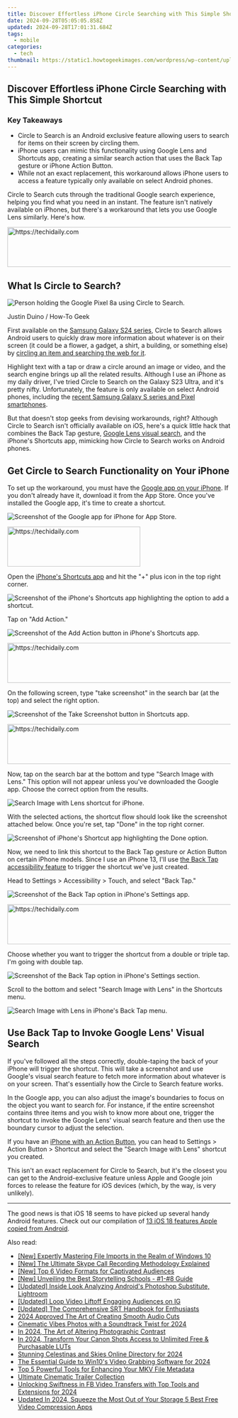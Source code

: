 ```yaml
---
title: Discover Effortless iPhone Circle Searching with This Simple Shortcut
date: 2024-09-28T05:05:05.858Z
updated: 2024-09-28T17:01:31.684Z
tags:
  - mobile
categories:
  - tech
thumbnail: https://static1.howtogeekimages.com/wordpress/wp-content/uploads/2024/06/an-iphone-with-the-shortcuts-app-screen.jpg
---
```


## Discover Effortless iPhone Circle Searching with This Simple Shortcut

### Key Takeaways

* Circle to Search is an Android exclusive feature allowing users to search for items on their screen by circling them.
* iPhone users can mimic this functionality using Google Lens and Shortcuts app, creating a similar search action that uses the Back Tap gesture or iPhone Action Button.
* While not an exact replacement, this workaround allows iPhone users to access a feature typically only available on select Android phones.

 Circle to Search cuts through the traditional Google search experience, helping you find what you need in an instant. The feature isn't natively available on iPhones, but there's a workaround that lets you use Google Lens similarly. Here's how.

<!-- affiliate ads begin -->
<a href="https://aligracehair.sjv.io/c/5597632/2135361/19272" target="_top" id="2135361">
  <img src="//a.impactradius-go.com/display-ad/19272-2135361" border="0" alt="https://techidaily.com" width="728" height="90"/>
</a>
<img height="0" width="0" src="https://aligracehair.sjv.io/i/5597632/2135361/19272" style="position:absolute;visibility:hidden;" border="0" />
<!-- affiliate ads end -->

##  What Is Circle to Search?

![Person holding the Google Pixel 8a using Circle to Search.](https://static1.howtogeekimages.com/wordpress/wp-content/uploads/wm/2024/05/person-holding-the-google-pixel-8a-using-circle-to-search-1.jpg) 

Justin Duino / How-To Geek

 First available on the [Samsung Galaxy S24 series](https://techno-recovery.techidaily.com/expert-advice-what-to-do-when-tiktok-stops-working/), Circle to Search allows Android users to quickly draw more information about whatever is on their screen (it could be a flower, a gadget, a shirt, a building, or something else) by [circling an item and searching the web for it](https://extra-lessons.techidaily.com/top-10-professional-grade-microphones-for-podcasters/).

 Highlight text with a tap or draw a circle around an image or video, and the search engine brings up all the related results. Although I use an iPhone as my daily driver, I've tried Circle to Search on the Galaxy S23 Ultra, and it's pretty nifty. Unfortunately, the feature is only available on select Android phones, including the [recent Samsung Galaxy S series and Pixel smartphones](https://some-knowledge.techidaily.com/updated-focusing-your-view-a-guide-to-zooming-on-microsoft-teams/).

 But that doesn't stop geeks from devising workarounds, right? Although Circle to Search isn't officially available on iOS, here's a quick little hack that combines the Back Tap gesture, [Google Lens visual search](https://facebook-clips.techidaily.com/new-music-syncing-for-iphones-and-androids-in-fb/), and the iPhone's Shortcuts app, mimicking how Circle to Search works on Android phones.

##  Get Circle to Search Functionality on Your iPhone

 To set up the workaround, you must have the [Google app on your iPhone](https://ai-video-tools.techidaily.com/updated-2024-approved-ken-burns-effect-tutorial-add-movement-to-your-photos/). If you don't already have it, download it from the App Store. Once you've installed the Google app, it's time to create a shortcut.

![Screenshot of the Google app for iPhone for App Store.](https://static1.howtogeekimages.com/wordpress/wp-content/uploads/2024/07/1-3.png) 

<!-- affiliate ads begin -->
<a href="https://aligracehair.sjv.io/c/5597632/1884017/19272" target="_top" id="1884017">
  <img src="//a.impactradius-go.com/display-ad/19272-1884017" border="0" alt="https://techidaily.com" width="300" height="90"/>
</a>
<img height="0" width="0" src="https://aligracehair.sjv.io/i/5597632/1884017/19272" style="position:absolute;visibility:hidden;" border="0" />
<!-- affiliate ads end -->

 Open the [iPhone's Shortcuts app](https://win-solutions.techidaily.com/expert-tips-for-when-you-cant-get-far-cry-6-running-on-your-desktop/) and hit the "+" plus icon in the top right corner.

![Screenshot of the iPhone's Shortcuts app highlighting the option to add a shortcut.](https://static1.howtogeekimages.com/wordpress/wp-content/uploads/2024/07/2-3.png) 

 Tap on "Add Action."

![Screenshot of the Add Action button in iPhone's Shortcuts app.](https://static1.howtogeekimages.com/wordpress/wp-content/uploads/2024/07/3-2.png) 

<!-- affiliate ads begin -->
<a href="https://appsumo.8odi.net/c/5597632/2100541/7443" target="_top" id="2100541">
  <img src="//a.impactradius-go.com/display-ad/7443-2100541" border="0" alt="https://techidaily.com" width="728" height="90"/>
</a>
<img height="0" width="0" src="https://appsumo.8odi.net/i/5597632/2100541/7443" style="position:absolute;visibility:hidden;" border="0" />
<!-- affiliate ads end -->

 On the following screen, type "take screenshot" in the search bar (at the top) and select the right option.

![Screenshot of the Take Screenshot button in Shortcuts app.](https://static1.howtogeekimages.com/wordpress/wp-content/uploads/2024/07/4-1.png) 

<!-- affiliate ads begin -->
<a href="https://imp.i357552.net/c/5597632/947746/11832" target="_top" id="947746">
  <img src="//a.impactradius-go.com/display-ad/11832-947746" border="0" alt="https://techidaily.com" width="728" height="90"/>
</a>
<img height="0" width="0" src="https://imp.i357552.net/i/5597632/947746/11832" style="position:absolute;visibility:hidden;" border="0" />
<!-- affiliate ads end -->

 Now, tap on the search bar at the bottom and type "Search Image with Lens." This option will not appear unless you've downloaded the Google app. Choose the correct option from the results.

![Search Image with Lens shortcut for iPhone.](https://static1.howtogeekimages.com/wordpress/wp-content/uploads/2024/07/5-1.png) 

 With the selected actions, the shortcut flow should look like the screenshot attached below. Once you're set, tap "Done" in the top right corner.

![Screenshot of iPhone's Shortcut app highlighting the Done option.](https://static1.howtogeekimages.com/wordpress/wp-content/uploads/2024/07/7-1.png) 

 Now, we need to link this shortcut to the Back Tap gesture or Action Button on certain iPhone models. Since I use an iPhone 13, I'll use [the Back Tap accessibility feature](https://ai-live-streaming.techidaily.com/updated-in-2024-10-free-football-streaming-sites-to-bookmark/) to trigger the shortcut we've just created.

 Head to Settings > Accessibility > Touch, and select "Back Tap."

![Screenshot of the Back Tap option in iPhone's Settings app.](https://static1.howtogeekimages.com/wordpress/wp-content/uploads/2024/07/8-1.png) 

<!-- affiliate ads begin -->
<a href="https://unicoeye.pxf.io/c/5597632/2134492/18498" target="_top" id="2134492">
  <img src="//a.impactradius-go.com/display-ad/18498-2134492" border="0" alt="https://techidaily.com" width="728" height="90"/>
</a>
<img height="0" width="0" src="https://unicoeye.pxf.io/i/5597632/2134492/18498" style="position:absolute;visibility:hidden;" border="0" />
<!-- affiliate ads end -->

 Choose whether you want to trigger the shortcut from a double or triple tap. I'm going with double tap.

![Screenshot of the Back Tap option in iPhone's Settings section.](https://static1.howtogeekimages.com/wordpress/wp-content/uploads/2024/07/9.png) 

 Scroll to the bottom and select "Search Image with Lens" in the Shortcuts menu.

![Search Image with Lens in iPhone's Back Tap menu.](https://static1.howtogeekimages.com/wordpress/wp-content/uploads/2024/07/10.png) 

##  Use Back Tap to Invoke Google Lens' Visual Search

 If you've followed all the steps correctly, double-taping the back of your iPhone will trigger the shortcut. This will take a screenshot and use Google's visual search feature to fetch more information about whatever is on your screen. That's essentially how the Circle to Search feature works.

 In the Google app, you can also adjust the image's boundaries to focus on the object you want to search for. For instance, if the entire screenshot contains three items and you wish to know more about one, trigger the shortcut to invoke the Google Lens' visual search feature and then use the boundary cursor to adjust the selection.

 If you have an [iPhone with an Action Button](https://youtube-lab.techidaily.com/banish-stutter-and-freeze-optimize-your-outriders-gameplay/), you can head to Settings > Action Button > Shortcut and select the "Search Image with Lens" shortcut you created.

 This isn't an exact replacement for Circle to Search, but it's the closest you can get to the Android-exclusive feature unless Apple and Google join forces to release the feature for iOS devices (which, by the way, is very unlikely).

---

 The good news is that iOS 18 seems to have picked up several handy Android features. Check out our compilation of [13 iOS 18 features Apple copied from Android](https://article-helps.techidaily.com/navigating-the-complexities-of-macos-srt-changes-for-2024/).

<ins class="adsbygoogle"
     style="display:block"
     data-ad-format="autorelaxed"
     data-ad-client="ca-pub-7571918770474297"
     data-ad-slot="1223367746"></ins>

<ins class="adsbygoogle"
     style="display:block"
     data-ad-client="ca-pub-7571918770474297"
     data-ad-slot="8358498916"
     data-ad-format="auto"
     data-full-width-responsive="true"></ins>

<span class="atpl-alsoreadstyle">Also read:</span>
<div><ul>
<li><a href="https://some-techniques.techidaily.com/new-expertly-mastering-file-imports-in-the-realm-of-windows-10/"><u>[New] Expertly Mastering File Imports in the Realm of Windows 10</u></a></li>
<li><a href="https://on-screen-recording.techidaily.com/new-the-ultimate-skype-call-recording-methodology-explained/"><u>[New] The Ultimate Skype Call Recording Methodology Explained</u></a></li>
<li><a href="https://some-skills.techidaily.com/new-top-6-video-formats-for-captivated-audiences/"><u>[New] Top 6 Video Formats for Captivated Audiences</u></a></li>
<li><a href="https://some-skills.techidaily.com/new-unveiling-the-best-storytelling-schools-1-8-guide/"><u>[New] Unveiling the Best Storytelling Schools - #1-#8 Guide</u></a></li>
<li><a href="https://extra-skills.techidaily.com/updated-inside-look-analyzing-androids-photoshop-substitute-lightroom/"><u>[Updated] Inside Look Analyzing Android's Photoshop Substitute, Lightroom</u></a></li>
<li><a href="https://instagram-video-files.techidaily.com/updated-loop-video-liftoff-engaging-audiences-on-ig/"><u>[Updated] Loop Video Liftoff Engaging Audiences on IG</u></a></li>
<li><a href="https://some-skills.techidaily.com/updated-the-comprehensive-srt-handbook-for-enthusiasts/"><u>[Updated] The Comprehensive SRT Handbook for Enthusiasts</u></a></li>
<li><a href="https://some-skills.techidaily.com/2024-approved-the-art-of-creating-smooth-audio-cuts/"><u>2024 Approved The Art of Creating Smooth Audio Cuts</u></a></li>
<li><a href="https://extra-lessons.techidaily.com/cinematic-vibes-photos-with-a-soundtrack-twist-for-2024/"><u>Cinematic Vibes Photos with a Soundtrack Twist for 2024</u></a></li>
<li><a href="https://some-skills.techidaily.com/in-2024-the-art-of-altering-photographic-contrast/"><u>In 2024, The Art of Altering Photographic Contrast</u></a></li>
<li><a href="https://some-skills.techidaily.com/in-2024-transform-your-canon-shots-access-to-unlimited-free-and-purchasable-luts/"><u>In 2024, Transform Your Canon Shots Access to Unlimited Free & Purchasable LUTs</u></a></li>
<li><a href="https://some-skills.techidaily.com/stunning-celestinas-and-skies-online-directory-for-2024/"><u>Stunning Celestinas and Skies Online Directory for 2024</u></a></li>
<li><a href="https://desktop-recording.techidaily.com/the-essential-guide-to-win10s-video-grabbing-software-for-2024/"><u>The Essential Guide to Win10's Video Grabbing Software for 2024</u></a></li>
<li><a href="https://discover-awesome.techidaily.com/top-5-powerful-tools-for-enhancing-your-mkv-file-metadata/"><u>Top 5 Powerful Tools for Enhancing Your MKV File Metadata</u></a></li>
<li><a href="https://extra-hints.techidaily.com/ultimate-cinematic-trailer-collection/"><u>Ultimate Cinematic Trailer Collection</u></a></li>
<li><a href="https://some-skills.techidaily.com/unlocking-swiftness-in-fb-video-transfers-with-top-tools-and-extensions-for-2024/"><u>Unlocking Swiftness in FB Video Transfers with Top Tools and Extensions for 2024</u></a></li>
<li><a href="https://smart-video-editing.techidaily.com/updated-in-2024-squeeze-the-most-out-of-your-storage-5-best-free-video-compression-apps/"><u>Updated In 2024, Squeeze the Most Out of Your Storage 5 Best Free Video Compression Apps</u></a></li>
</ul></div>

